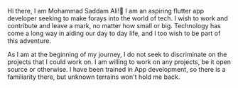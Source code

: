 Hi there, I am Mohammad Saddam Ali!👋
I am an aspiring flutter app developer seeking to make forays into the world of tech. I wish to work and contribute and leave a mark, no matter how small or big. Technology has come a long way in aiding our day to day life, and I too wish to be part of this adventure.

As I am at the beginning of my journey, I do not seek to discriminate on the projects that I could work on. I am willing to work on any projects, be it open source or otherwise. I have been trained in App development, so there is a familiarity there, but unknown terrains won't hold me back.
